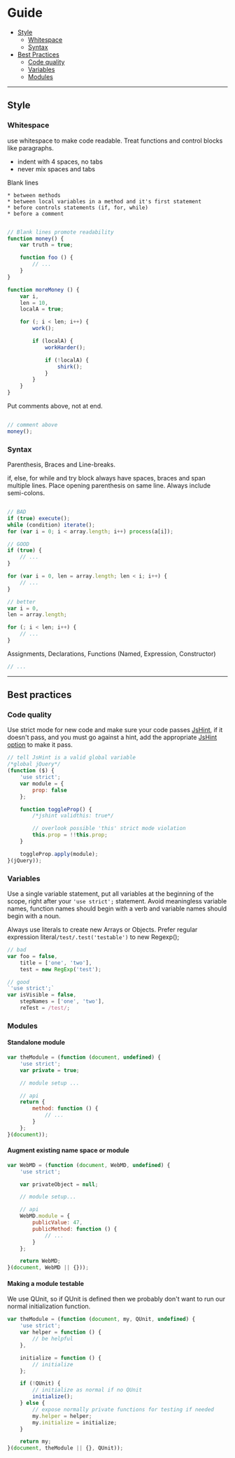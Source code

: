 # Guide

* [Style](#style)
    * [Whitespace](#whitespace)
    * [Syntax](#syntax)
* [Best Practices](#best-practices)
    * [Code quality](#code-quality)
    * [Variables](#variables)
    * [Modules](#modules)

---

## Style

### Whitespace

use whitespace to make code readable. Treat functions and control blocks like paragraphs.

* indent with 4 spaces, no tabs
* never mix spaces and tabs

Blank lines

    * between methods
    * between local variables in a method and it's first statement
    * before controls statements (if, for, while)
    * before a comment

```javascript

// Blank lines promote readability
function money() {
    var truth = true;

    function foo () {
        // ...
    }
}

function moreMoney () {
    var i,
    len = 10,
    localA = true;

    for (; i < len; i++) {
        work();

        if (localA) {
            workHarder();

            if (!localA) {
                shirk();
            }
        }
    }
}
```

Put comments above, not at end.

``` javascript

// comment above
money();

```

### Syntax

Parenthesis, Braces and Line-breaks.

if, else, for while and try block always have spaces, braces and span multiple lines. Place opening parenthesis on same line. Always include semi-colons.

```javascript

// BAD
if (true) execute();
while (condition) iterate();
for (var i = 0; i < array.length; i++) process(a[i]);

// GOOD
if (true) {
    // ...
}

for (var i = 0, len = array.length; len < i; i++) {
    // ...
}

// better
var i = 0,
len = array.length;

for (; i < len; i++) {
    // ...
}
```

Assignments, Declarations, Functions (Named, Expression, Constructor)

```javascript
// ...
```
---

## Best practices

### Code quality

Use strict mode for new code and make sure your code passes [JsHint](http://www.jshint.com/), if it doesn't pass, and you must go against a hint, add the appropriate [JsHint option](http://jshint.com/docs/#enforcing_options) to make it pass.

```javascript
// tell JsHint is a valid global variable
/*global jQuery*/
(function ($) {
    'use strict';
    var module = {
        prop: false
    };

    function toggleProp() {
        /*jshint validthis: true*/

        // overlook possible 'this' strict mode violation
        this.prop = !!this.prop;
    }

    toggleProp.apply(module);
}(jQuery));
```

### Variables

Use a single variable statement, put all variables at the beginning of the scope, right after your `'use strict';` statement. Avoid meaningless variable names, function names should begin with a verb and variable names should begin with a noun.

Always use literals to create new Arrays or Objects. Prefer regular expression literal`/test/.test('testable')` to new Regexp();

```javascript
// bad
var foo = false,
    title = ['one', 'two'],
    test = new RegExp('test');

// good
`'use strict';`
var isVisible = false,
    stepNames = ['one', 'two'],
    reTest = /test/;
```

### Modules

#### Standalone module

```javascript
var theModule = (function (document, undefined) {
    'use strict';
    var private = true;

    // module setup ...

    // api
    return {
        method: function () {
            // ...
        }
    };
}(document));
```

#### Augment existing name space or module

```javascript
var WebMD = (function (document, WebMD, undefined) {
    'use strict';

    var privateObject = null;

    // module setup...

    // api
    WebMD.module = {
        publicValue: 47,
        publicMethod: function () {
            // ...
        }
    };

    return WebMD;
}(document, WebMD || {}));
```

#### Making a module testable

We use QUnit, so if QUnit is defined then we probably don't want to run our normal initialization function.

```javascript
var theModule = (function (document, my, QUnit, undefined) {
    'use strict';
    var helper = function () {
        // be helpful
    },

    initialize = function () {
        // initialize
    };

    if (!QUnit) {
        // initialize as normal if no QUnit
        initialize();
    } else {
        // expose normally private functions for testing if needed
        my.helper = helper;
        my.initialize = initialize;
    }

    return my;
}(document, theModule || {}, QUnit));
```
